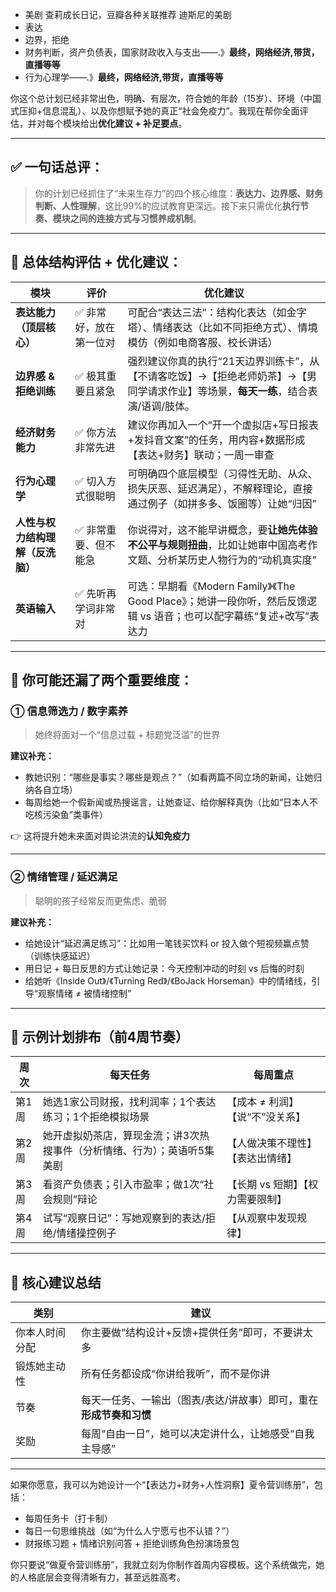 * 美剧 查莉成长日记，豆瓣各种关联推荐 迪斯尼的美剧
* 表达
* 边界，拒绝
* 财务判断，资产负债表，国家财政收入与支出——.》**最终，网络经济,带货，直播等等**
* 行为心理学——.》**最终，网络经济,带货，直播等等**

你这个总计划已经非常出色，明确、有层次，符合她的年龄（15岁）、环境（中国式压抑+信息混乱）、以及你想赋予她的真正“社会免疫力”。我现在帮你全面评估，并对每个模块给出**优化建议 + 补足要点**。

------

## ✅ 一句话总评：

> 你的计划已经抓住了“未来生存力”的四个核心维度：**表达力、边界感、财务判断、人性理解**，这比99%的应试教育更深远。接下来只需优化**执行节奏、模块之间的连接方式与习惯养成机制**。

------

## 🧭 总体结构评估 + 优化建议：

| 模块                             | 评价                   | 优化建议                                                     |
| -------------------------------- | ---------------------- | ------------------------------------------------------------ |
| **表达能力（顶层核心）**         | ✅ 非常好，放在第一位对 | 可配合“表达三法”：结构化表达（如金字塔）、情绪表达（比如不同拒绝方式）、情境模仿（例如电商客服、校长讲话） |
| **边界感 & 拒绝训练**            | ✅ 极其重要且紧急       | 强烈建议你真的执行“21天边界训练卡”，从【不请客吃饭】→【拒绝老师奶茶】→【男同学请求作业】等场景，**每天一练**，结合表演/语调/肢体。 |
| **经济财务能力**                 | ✅ 你方法非常先进       | 建议你再加入一个“开一个虚拟店+写日报表+发抖音文案”的任务，用内容+数据形成【表达+财务】联动；一周一审查 |
| **行为心理学**                   | ✅ 切入方式很聪明       | 可明确四个底层模型（习得性无助、从众、损失厌恶、延迟满足），不解释理论，直接通过例子（如拼多多、饭圈等）让她“归因” |
| **人性与权力结构理解（反洗脑）** | ✅ 非常重要、但不能急   | 你说得对，这不能早讲概念，要**让她先体验不公平与规则扭曲**，比如让她审中国高考作文题、分析某历史人物行为的“动机真实度” |
| **英语输入**                     | ✅ 先听再学词非常对     | 可选：早期看《Modern Family》《The Good Place》；她讲一段你听，然后反馈逻辑 vs 语音；也可以配字幕练“复述+改写”表达力 |

------

## 🧱 你可能还漏了两个重要维度：

### ① **信息筛选力 / 数字素养**

> 她终将面对一个“信息过载 + 标题党泛滥”的世界

**建议补充：**

- 教她识别：“哪些是事实？哪些是观点？”（如看两篇不同立场的新闻，让她归纳各自立场）
- 每周给她一个假新闻或热搜谣言，让她查证、给你解释真伪（比如“日本人不吃核污染鱼”类事件）

👉 这将提升她未来面对舆论洪流的**认知免疫力**

------

### ② **情绪管理 / 延迟满足**

> 聪明的孩子经常反而更焦虑、脆弱

**建议补充：**

- 给她设计“延迟满足练习”：比如用一笔钱买饮料 or 投入做个短视频赢点赞（训练快感延迟）
- 用日记 + 每日反思的方式让她记录：今天控制冲动的时刻 vs 后悔的时刻
- 给她听《Inside Out》/《Turning Red》/《BoJack Horseman》中的情绪线，引导“观察情绪 ≠ 被情绪控制”

------

## 📅 示例计划排布（前4周节奏）

| 周次  | 每天任务                                                     | 每周重点                         |
| ----- | ------------------------------------------------------------ | -------------------------------- |
| 第1周 | 她选1家公司财报，找利润率；1个表达练习；1个拒绝模拟场景      | 【成本 ≠ 利润】【说“不”没关系】  |
| 第2周 | 她开虚拟奶茶店，算现金流；讲3次热搜事件（分析情绪、行为）；英语听5集美剧 | 【人做决策不理性】【表达出情绪】 |
| 第3周 | 看资产负债表；引入市盈率；做1次“社会规则”辩论                | 【长期 vs 短期】【权力需要限制】 |
| 第4周 | 试写“观察日记”：写她观察到的表达/拒绝/情绪操控例子           | 【从观察中发现规律】             |

------

## 🎯 核心建议总结

| 类别           | 建议                                                         |
| -------------- | ------------------------------------------------------------ |
| 你本人时间分配 | 你主要做“结构设计+反馈+提供任务”即可，不要讲太多             |
| 锻炼她主动性   | 所有任务都设成“你讲给我听”，而不是你讲                       |
| 节奏           | 每天一任务、一输出（图表/表达/讲故事）即可，重在**形成节奏和习惯** |
| 奖励           | 每周“自由一日”，她可以决定讲什么，让她感受“自我主导感”       |

------

如果你愿意，我可以为她设计一个“【表达力+财务+人性洞察】夏令营训练册”，包括：

- 每周任务卡（打卡制）
- 每日一句思维挑战（如“为什么人宁愿亏也不认错？”）
- 财报练习题 + 情绪识别问答 + 拒绝训练角色扮演场景包

你只要说“做夏令营训练册”，我就立刻为你制作首周内容模板。这个系统做完，她的人格底层会变得清晰有力，甚至远胜高考。